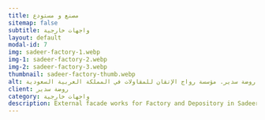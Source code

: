 ```yaml
---
title: مصنع و مستودع
sitemap: false
subtitle: واجهات خارجية
layout: default
modal-id: 7
img: sadeer-factory-1.webp
img-1: sadeer-factory-2.webp
img-2: sadeer-factory-3.webp
thumbnail: sadeer-factory-thumb.webp
alt: أعمال واجهات خارجية لمصنع ومستودع في روضة سدير. مؤسسة رواج الإتقان للمقاولات في المملكة العربية السعودية
client: روضة سدير
category: واجهات خارجية
description: External facade works for Factory and Depository in Sadeer Garden made by our team.
---
```

